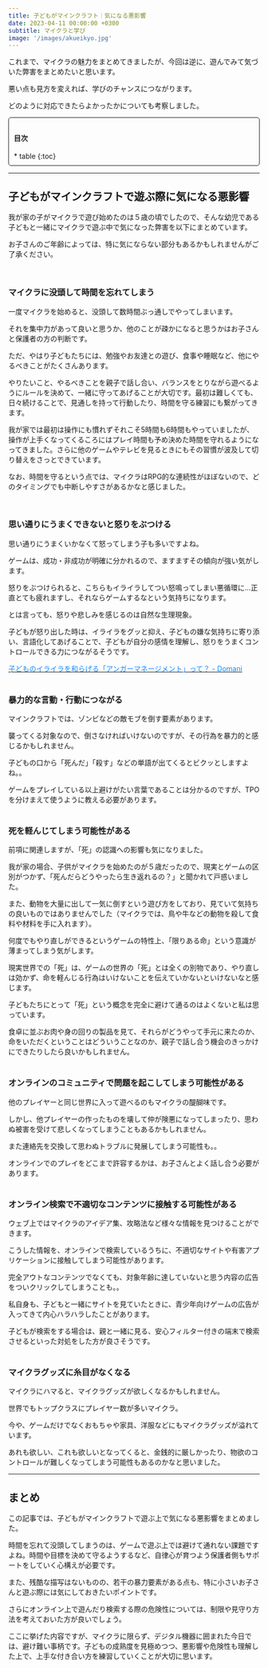 ```yaml
---
title: 子どもがマインクラフト｜気になる悪影響
date: 2023-04-11 00:00:00 +0300
subtitle: マイクラと学び
image: '/images/akueikyo.jpg'
---
```


これまで、マイクラの魅力をまとめてきましたが、今回は逆に、遊んでみて気づいた弊害をまとめたいと思います。

悪い点も見方を変えれば、学びのチャンスにつながります。

どのように対応できたらよかったかについても考察しました。

<div style="padding: 10px; margin-bottom: 10px; border: 1px solid #181818; background-color: var(--background-alt-color); border-radius: 5px;" markdown="1">
<h4>目次</h4>
* table
{:toc}
</div>

***

## 子どもがマインクラフトで遊ぶ際に気になる悪影響
我が家の子がマイクラで遊び始めたのは５歳の頃でしたので、そんな幼児である子どもと一緒にマイクラで遊ぶ中で気になった弊害を以下にまとめています。

お子さんのご年齢によっては、特に気にならない部分もあるかもしれませんがご了承ください。

<br>

### マイクラに没頭して時間を忘れてしまう

一度マイクラを始めると、没頭して数時間ぶっ通しでやってしまいます。

それを集中力があって良いと思うか、他のことが疎かになると思うかはお子さんと保護者の方の判断です。

ただ、やはり子どもたちには、勉強やお友達との遊び、食事や睡眠など、他にやるべきことがたくさんあります。

やりたいこと、やるべきことを親子で話し合い、バランスをとりながら遊べるようにルールを決めて、一緒に守ってあげることが大切です。最初は難しくても、日々続けることで、見通しを持って行動したり、時間を守る練習にも繋がってきます。

我が家では最初は操作にも慣れずそれこそ5時間も6時間もやっていましたが、操作が上手くなってくるころにはプレイ時間も予め決めた時間を守れるようになってきました。さらに他のゲームやテレビを見るときにもその習慣が波及して切り替えをさっとできています。

なお、時間を守るという点では、マイクラはRPG的な連続性がほぼないので、どのタイミングでも中断しやすさがあるかなと感じました。

<br>

### 思い通りにうまくできないと怒りをぶつける

思い通りにうまくいかなくて怒ってしまう子も多いですよね。

ゲームは、成功・非成功が明確に分かれるので、ますますその傾向が強い気がします。

怒りをぶつけられると、こちらもイライラしてつい怒鳴ってしまい悪循環に...正直とても疲れますし、それならゲームするなという気持ちになります。

とは言っても、怒りや悲しみを感じるのは自然な生理現象。

子どもが怒り出した時は、イライラをグッと抑え、子どもの嫌な気持ちに寄り添い、言語化してあげることで、子どもが自分の感情を理解し、怒りをうまくコントロールできる力につながるそうです。

[<span style="color:#1589FF">子どものイライラを和らげる「アンガーマネージメント」って？ - Domani</span>](https://domani.shogakukan.co.jp/473063)
<br>
<br>


### 暴力的な言動・行動につながる

マインクラフトでは、ゾンビなどの敵モブを倒す要素があります。

襲ってくる対象なので、倒さなければいけないのですが、その行為を暴力的と感じるかもしれません。

子どもの口から「死んだ」「殺す」などの単語が出てくるとビクッとしますよね。。

ゲームをプレイしている以上避けがたい言葉であることは分かるのですが、TPOを分けまえて使うように教える必要があります。
<br>
<br>

### 死を軽んじてしまう可能性がある

前項に関連しますが、「死」の認識への影響も気になりました。

我が家の場合、子供がマイクラを始めたのが５歳だったので、現実とゲームの区別がつかず、「死んだらどうやったら生き返れるの？」と聞かれて戸惑いました。

また、動物を大量に出して一気に倒すという遊び方をしており、見ていて気持ちの良いものではありませんでした（マイクラでは、鳥や牛などの動物を殺して食料や材料を手に入れます）。

何度でもやり直しができるというゲームの特性上、「限りある命」という意識が薄まってしまう気がします。

現実世界での「死」は、ゲームの世界の「死」とは全くの別物であり、やり直しは効かず、命を軽んじる行為はいけないことを伝えていかないといけないなと感じます。

子どもたちにとって「死」という概念を完全に避けて通るのはよくないと私は思っています。

食卓に並ぶお肉や身の回りの製品を見て、それらがどうやって手元に来たのか、命をいただくということはどういうことなのか、親子で話し合う機会のきっかけにできたりしたら良いかもしれません。
<br>
<br>

### オンラインのコミュニティで問題を起こしてしまう可能性がある

他のプレイヤーと同じ世界に入って遊べるのもマイクラの醍醐味です。

しかし、他プレイヤーの作ったものを壊して仲が険悪になってしまったり、思わぬ被害を受けて悲しくなってしまうこともあるかもしれません。

また連絡先を交換して思わぬトラブルに発展してしまう可能性も。。

オンラインでのプレイをどこまで許容するかは、お子さんとよく話し合う必要があります。
<br>
<br>

### オンライン検索で不適切なコンテンツに接触する可能性がある

ウェブ上ではマイクラのアイデア集、攻略法など様々な情報を見つけることができます。

こうした情報を、オンラインで検索しているうちに、不適切なサイトや有害アプリケーションに接触してしまう可能性があります。

完全アウトなコンテンツでなくても、対象年齢に達していないと思う内容の広告をついクリックしてしまうことも。。

私自身も、子どもと一緒にサイトを見ていたときに、青少年向けゲームの広告が入ってきて内心ハラハラしたことがあります。

子どもが検索をする場合は、親と一緒に見る、安心フィルター付きの端末で検索させるといった対処をした方が良さそうです。
<br>
<br>

### マイクラグッズに糸目がなくなる

マイクラにハマると、マイクラグッズが欲しくなるかもしれません。

世界でもトップクラスにプレイヤー数が多いマイクラ。

今や、ゲームだけでなくおもちゃや家具、洋服などにもマイクラグッズが溢れています。

あれも欲しい、これも欲しいとなってくると、金銭的に厳しかったり、物欲のコントロールが難しくなってしまう可能性もあるのかなと思いました。

***

## まとめ

この記事では、子どもがマインクラフトで遊ぶ上で気になる悪影響をまとめました。

時間を忘れて没頭してしまうのは、ゲームで遊ぶ上では避けて通れない課題ですよね。時間や目標を決めて守るようするなど、自律心が育つよう保護者側もサポートをしていく心構えが必要です。

また、残酷な描写はないものの、若干の暴力要素がある点も、特に小さいお子さんと遊ぶ際には気にしておきたいポイントです。

さらにオンライン上で遊んだり検索する際の危険性については、制限や見守り方法を考えておいた方が良いでしょう。

ここに挙げた内容ですが、マイクラに限らず、デジタル機器に囲まれた今日では、避け難い事柄です。子どもの成熟度を見極めつつ、悪影響や危険性も理解した上で、上手な付き合い方を練習していくことが大切に思います。

